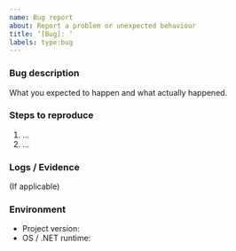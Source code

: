 ```yaml
---
name: Bug report
about: Report a problem or unexpected behaviour
title: ‘[Bug]: ’
labels: type:bug
---
```


### Bug description
What you expected to happen and what actually happened.

### Steps to reproduce
1. ...
2. ...

### Logs / Evidence
(If applicable)

### Environment
- Project version:
- OS / .NET runtime: